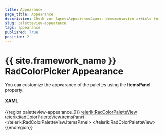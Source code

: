 ```yaml
---
title: Appearance
page_title: Appearance
description: Check our &quot;Appearance&quot; documentation article for the RadColorPicker {{ site.framework_name }} control.
slug: paletteview-appearance
tags: appearance
published: True
position: 2
---
```


# {{ site.framework_name }} RadColorPicker Appearance

You can customize the appearance of the palettes using the __ItemsPanel__ property:

#### __XAML__

{{region paletteview-appearance_0}}
	<telerik:RadColorPaletteView>
	 <telerik:RadColorPaletteView.ItemsPanel>
	  <ItemsPanelTemplate>
	   <StackPanel Orientation="Horizontal" />
	  </ItemsPanelTemplate>
	 </telerik:RadColorPaletteView.ItemsPanel>
	</telerik:RadColorPaletteView>
{{endregion}}